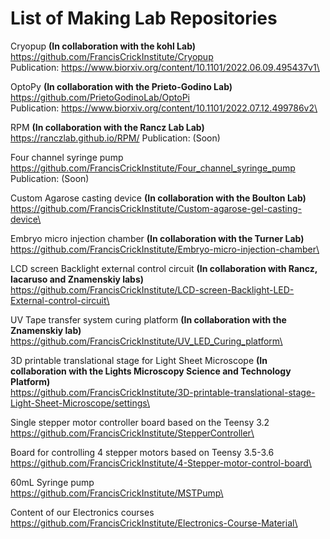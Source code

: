 # List of Making Lab Repositories

Cryopup **(In collaboration with the kohl Lab)**\
https://github.com/FrancisCrickInstitute/Cryopup \
Publication: https://www.biorxiv.org/content/10.1101/2022.06.09.495437v1\

OptoPy **(In collaboration with the Prieto-Godino Lab)**\
https://github.com/PrietoGodinoLab/OptoPi \
Publication: https://www.biorxiv.org/content/10.1101/2022.07.12.499786v2\

RPM **(In collaboration with the Rancz Lab Lab)**\
https://ranczlab.github.io/RPM/
Publication: (Soon)

Four channel syringe pump
https://github.com/FrancisCrickInstitute/Four_channel_syringe_pump
Publication: (Soon)

Custom Agarose casting device **(In collaboration with the Boulton Lab)**\
https://github.com/FrancisCrickInstitute/Custom-agarose-gel-casting-device\

Embryo micro injection chamber **(In collaboration with the Turner Lab)**\
https://github.com/FrancisCrickInstitute/Embryo-micro-injection-chamber\

LCD screen Backlight external control circuit **(In collaboration with Rancz, Iacaruso and Znamenskiy labs)**\
https://github.com/FrancisCrickInstitute/LCD-screen-Backlight-LED-External-control-circuit\

UV Tape transfer system curing platform **(In collaboration with the Znamenskiy lab)**\
https://github.com/FrancisCrickInstitute/UV_LED_Curing_platform\

3D printable translational stage for Light Sheet Microscope **(In collaboration with the Lights Microscopy Science and Technology Platform)**\
https://github.com/FrancisCrickInstitute/3D-printable-translational-stage-Light-Sheet-Microscope/settings\

Single stepper motor controller board based on the Teensy 3.2\
https://github.com/FrancisCrickInstitute/StepperController\

Board for controlling 4 stepper motors based on Teensy 3.5-3.6\
https://github.com/FrancisCrickInstitute/4-Stepper-motor-control-board\

60mL Syringe pump\
https://github.com/FrancisCrickInstitute/MSTPump\

Content of our Electronics courses\
https://github.com/FrancisCrickInstitute/Electronics-Course-Material\
